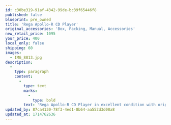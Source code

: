```yaml
---
id: c30be319-91af-4342-99de-bc39f65446f8
published: false
blueprint: pre_owned
title: 'Rega Apollo-R CD Player'
original_accessories: 'Box, Packing, Manual, Accessories'
new_retail_price: 1095
your_price: 400
local_only: false
shipping: 60
images:
  - IMG_8813.jpg
description:
  -
    type: paragraph
    content:
      -
        type: text
        marks:
          -
            type: bold
        text: 'Rega Apollo-R CD Player in excellent condition with original box, packing and accessories. Unit sold as new for $1,000.00'
updated_by: 87ca4130-78f3-4ed1-8b64-aa552d3d08a8
updated_at: 1714762636
---
```

